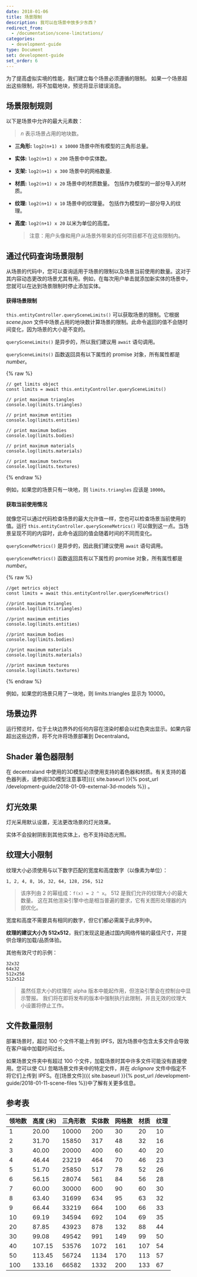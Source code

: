 ```yaml
---
date: 2018-01-06
title: 场景限制
description: 我可以在场景中放多少东西？
redirect_from:
  - /documentation/scene-limitations/
categories:
  - development-guide
type: Document
set: development-guide
set_order: 6
---
```


为了提高虚拟实境的性能，我们建立每个场景必须遵循的限制。 如果一个场景超出这些限制，将不加载地块，预览将显示错误消息。

## 场景限制规则

以下是场景中允许的最大元素数：

> *n* 表示场景占用的地块数。

- **三角形:** `log2(n+1) x 10000` 场景中所有模型的三角形总量。
- **实体:** `log2(n+1) x 200` 场景中中实体数。
- **支架:** `log2(n+1) x 300` 场景中的网格数量.
- **材质:** `log2(n+1) x 20` 场景中的材质数量。 包括作为模型的一部分导入的材质。
- **纹理:** `log2(n+1) x 10` 场景中的纹理量。 包括作为模型的一部分导入的纹理。
- **高度:** `log2(n+1) x 20` 以米为单位的高度。

  > 注意：用户头像和用户从场景外带来的任何项目都不在这些限制内。

## 通过代码查询场景限制

从场景的代码中，您可以查询适用于场景的限制以及场景当前使用的数量。这对于其内容动态更改的场景尤其有用。例如，在每次用户单击就添加新实体的场景中，您就可以在达到场景限制时停止添加实体。

 #### 获得场景限制

`this.entityController.querySceneLimits()` 可以获取场景的限制。它根据 _scene.json_ 文件中场景占用的地块数计算场景的限制。此命令返回的值不会随时间变化，因为场景的大小是不变的。

`querySceneLimits()` 是异步的，所以我们建议用 `await` 语句调用。

`querySceneLimits()` 函数返回具有以下属性的 promise 对象，所有属性都是 _number_。

{% raw %}

 ```tsx
 // get limits object
 const limits = await this.entityController.querySceneLimits()

 // print maximum triangles
 console.log(limits.triangles)

 // print maximum entities
 console.log(limits.entities)

 // print maximum bodies
 console.log(limits.bodies)

 // print maximum materials
 console.log(limits.materials)

 // print maximum textures
 console.log(limits.textures)
 ```

{% endraw %}

例如，如果您的场景只有一块地，则 `limits.triangles` 应该是 `10000`。

#### 获取当前使用情况

就像您可以通过代码检查场景的最大允许值一样，您也可以检查场景当前使用的值。运行 `this.entityController.querySceneMetrics()` 可以做到这一点。当场景呈现不同的内容时，此命令返回的值会随着时间的不同而变化。

`querySceneMetrics()` 是异步的，因此我们建议使用 `await` 语句调用。

`querySceneMetrics()` 函数返回具有以下属性的 promise 对象，所有属性都是 _number_。

 {% raw %}

 ```tsx
 //get metrics object
 const limits = await this.entityController.querySceneMetrics()

 //print maximum triangles
 console.log(limits.triangles)

 //print maximum entities
 console.log(limits.entities)

 //print maximum bodies
 console.log(limits.bodies)

 //print maximum materials
 console.log(limits.materials)

 //print maximum textures
 console.log(limits.textures)
 ```

 {% endraw %}

例如，如果您的场景只用了一块地，则 limits.triangles 显示为 10000。

## 场景边界

运行预览时，位于土块边界外的任何内容在渲染时都会以红色突出显示。如果内容超出这些边界，将不允许将场景部署到 Decentraland。

## Shader 着色器限制

在 decentraland 中使用的3D模型必须使用支持的着色器和材质。有关支持的着色器列表，请参阅[3D模型注意事项]({{ site.baseurl }}{% post_url /development-guide/2018-01-09-external-3d-models %}) 。

## 灯光效果

灯光采用默认设置，无法更改场景的灯光效果。

实体不会投射阴影到其他实体上，也不支持动态光照。

## 纹理大小限制

纹理大小必须使用与以下数字匹配的宽度和高度数字（以像素为单位）：

```
1, 2, 4, 8, 16, 32, 64, 128, 256, 512
```

> 该序列由 2 的幂组成：`f(x) = 2 ^ x`。 512 是我们允许的纹理大小的最大数量。 这在其他渲染引擎中也是相当普遍的要求，它有关图形处理器的内部优化。

宽度和高度不需要具有相同的数字，但它们都必需属于此序列中。

**纹理的建议大小为 512x512**，我们发现这是通过国内网络传输的最佳尺寸，并提供合理的加载/品质体验。

其他有效尺寸的示例：
```
32x32
64x32
512x256
512x512
```

> 虽然任意大小的纹理在 alpha 版本中能起作用，但渲染引擎会在控制台中显示警报。 我们将在即将发布的版本中强制执行此限制，并且无效的纹理大小设置将停止工作。

## 文件数量限制

部署场景时，超过 100 个文件不能上传到 IPFS，因为场景中包含太多文件会导致在客户端中加载时间过长。

如果场景文件夹中有超过 100 个文件，加载场景时其中许多文件可能没有直接使用。您可以使 CLI 忽略场景文件夹中的特定文件，并在 _dclignore_ 文件中指定不将它们上传到 IPFS。在[场景文件]({{ site.baseurl }}{% post_url /development-guide/2018-01-11-scene-files %})中了解有关更多信息。


## 参考表

| 领地数 | 高度 (米) | 三角形数 | 实体数 | 网格数 | 材质 | 纹理 |
| ------------- | --------------- | --------------- | -------------- | ------------ | --------------- | -------------- |
| 1             | 20.00           | 10000           | 200            | 30           | 20              | 10             |
| 2             | 31.70           | 15850           | 317            | 48           | 32              | 16             |
| 3             | 40.00           | 20000           | 400            | 60           | 40              | 20             |
| 4             | 46.44           | 23219           | 464            | 70           | 46              | 23             |
| 5             | 51.70           | 25850           | 517            | 78           | 52              | 26             |
| 6             | 56.15           | 28074           | 561            | 84           | 56              | 28             |
| 7             | 60.00           | 30000           | 600            | 90           | 60              | 30             |
| 8             | 63.40           | 31699           | 634            | 95           | 63              | 32             |
| 9             | 66.44           | 33219           | 664            | 100          | 66              | 33             |
| 10            | 69.19           | 34594           | 692            | 104          | 69              | 35             |
| 20            | 87.85           | 43923           | 878            | 132          | 88              | 44             |
| 30            | 99.08           | 49542           | 991            | 149          | 99              | 50             |
| 40            | 107.15          | 53576           | 1072           | 161          | 107             | 54             |
| 50            | 113.45          | 56724           | 1134           | 170          | 113             | 57             |
| 100           | 133.16          | 66582           | 1332           | 200          | 133             | 67             |